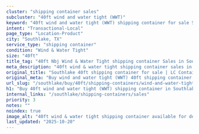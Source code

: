 ```yaml
---
cluster: "shipping container sales"
subcluster: "40ft wind and water tight (WWT)"
keyword: "40ft wind and water tight (WWT) shipping container for sale Southlake, TX"
intent: "Transactional-Local"
page_type: "Location-Product"
city: "Southlake, TX"
service_type: "shipping container"
condition: "Wind & Water Tight"
size: "40ft"
title_tag: "40ft Nbj Wind & Water Tight shipping container Sales in Southlake | LC Container"
meta_description: "40ft wind & water tight shipping container sales in Southlake. Fast delivery, competitive pricing. Serving shipping containers area. Quote ID: BD7. Call (214) 524-4168 for your free quote today."
original_title: "Southlake 40ft shipping container for sale | LC Container"
original_meta: "Buy wind and water tight (WWT) 40ft shipping container sale with local delivery in Southlake, TX. LC Container — local Since 2003. Request a fast quote today."
url_slug: "/southlake/buy/40ft/shipping-containers/wind-and-water-tight-wwt"
h1: "Buy 40ft wind and water tight (WWT) shipping container in Southlake"
internal_links: "/southlake/shipping-containers/sales"
priority: 3
notes: ""
noindex: true
image_alt: "40ft wind & water tight shipping container available for delivery in Southlake"
last_updated: "2025-10-20"
---
```


<!-- TODO: Add unique city/inventory copy, images, and internal links here. -->
